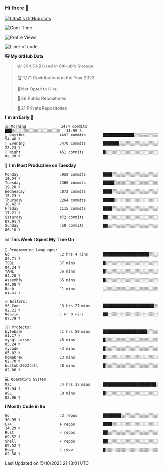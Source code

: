 ### Hi there 👋

[![h3n4l's GitHub stats](https://github-readme-stats.vercel.app/api?username=h3n4l&count_private=true&show_icons=true&theme=radical)](https://github.com/h3n4l/github-readme-stats)

<!--START_SECTION:waka-->
![Code Time](http://img.shields.io/badge/Code%20Time-1%2C615%20hrs%2041%20mins-blue)

![Profile Views](http://img.shields.io/badge/Profile%20Views-0-blue)

![Lines of code](https://img.shields.io/badge/From%20Hello%20World%20I%27ve%20Written-3.5%20million%20lines%20of%20code-blue)

**🐱 My GitHub Data** 

> 📦 364.5 kB Used in GitHub's Storage 
 > 
> 🏆 1,171 Contributions in the Year 2023
 > 
> 🚫 Not Opted to Hire
 > 
> 📜 36 Public Repositories 
 > 
> 🔑 21 Private Repositories 
 > 
**I'm an Early 🐤** 

```text
🌞 Morning                1474 commits        ███░░░░░░░░░░░░░░░░░░░░░░   11.99 % 
🌆 Daytime                6697 commits        ██████████████░░░░░░░░░░░   54.48 % 
🌃 Evening                3470 commits        ███████░░░░░░░░░░░░░░░░░░   28.23 % 
🌙 Night                  651 commits         █░░░░░░░░░░░░░░░░░░░░░░░░   05.30 % 
```
📅 **I'm Most Productive on Tuesday** 

```text
Monday                   1959 commits        ████░░░░░░░░░░░░░░░░░░░░░   15.94 % 
Tuesday                  2360 commits        █████░░░░░░░░░░░░░░░░░░░░   19.20 % 
Wednesday                1872 commits        ████░░░░░░░░░░░░░░░░░░░░░   15.23 % 
Thursday                 2264 commits        █████░░░░░░░░░░░░░░░░░░░░   18.42 % 
Friday                   2115 commits        ████░░░░░░░░░░░░░░░░░░░░░   17.21 % 
Saturday                 972 commits         ██░░░░░░░░░░░░░░░░░░░░░░░   07.91 % 
Sunday                   750 commits         ██░░░░░░░░░░░░░░░░░░░░░░░   06.10 % 
```


📊 **This Week I Spent My Time On** 

```text
💬 Programming Languages: 
Go                       12 hrs 4 mins       █████████████████████░░░░   82.71 % 
TSQL                     37 mins             █░░░░░░░░░░░░░░░░░░░░░░░░   04.24 % 
YAML                     36 mins             █░░░░░░░░░░░░░░░░░░░░░░░░   04.20 % 
Assembly                 35 mins             █░░░░░░░░░░░░░░░░░░░░░░░░   04.08 % 
Bash                     11 mins             ░░░░░░░░░░░░░░░░░░░░░░░░░   01.31 % 

🔥 Editors: 
VS Code                  13 hrs 27 mins      ███████████████████████░░   92.21 % 
Neovim                   1 hr 8 mins         ██░░░░░░░░░░░░░░░░░░░░░░░   07.79 % 

🐱‍💻 Projects: 
bytebase                 11 hrs 50 mins      ████████████████████░░░░░   81.17 % 
mysql-parser             45 mins             █░░░░░░░░░░░░░░░░░░░░░░░░   05.24 % 
mycode                   43 mins             █░░░░░░░░░░░░░░░░░░░░░░░░   05.02 % 
homebrew                 23 mins             █░░░░░░░░░░░░░░░░░░░░░░░░   02.70 % 
bustub-2023fall          18 mins             █░░░░░░░░░░░░░░░░░░░░░░░░   02.06 % 

💻 Operating System: 
Mac                      14 hrs 17 mins      ████████████████████████░   97.94 % 
WSL                      18 mins             █░░░░░░░░░░░░░░░░░░░░░░░░   02.06 % 
```

**I Mostly Code in Go** 

```text
Go                       13 repos            ████████░░░░░░░░░░░░░░░░░   30.95 % 
C++                      6 repos             ████░░░░░░░░░░░░░░░░░░░░░   14.29 % 
Rust                     4 repos             ██░░░░░░░░░░░░░░░░░░░░░░░   09.52 % 
Shell                    4 repos             ██░░░░░░░░░░░░░░░░░░░░░░░   09.52 % 
Ruby                     1 repo              █░░░░░░░░░░░░░░░░░░░░░░░░   02.38 % 
```




 Last Updated on 15/10/2023 21:13:01 UTC
<!--END_SECTION:waka-->

